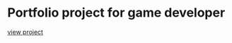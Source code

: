 # Portfolio project for game developer

[view project](https://aashish84.github.io/gamedev-portfolio-react/)
